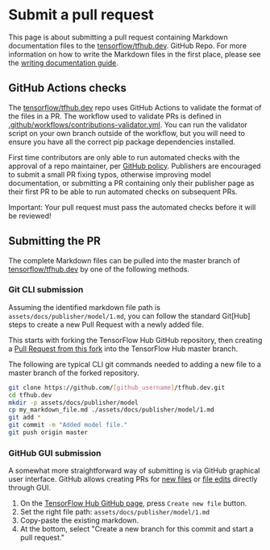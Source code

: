 <!--* freshness: { owner: 'maringeo' reviewed: '2022-11-21' } *-->

# Submit a pull request

This page is about submitting a pull request containing Markdown documentation
files to the [tensorflow/tfhub.dev](https://github.com/tensorflow/tfhub.dev).
GitHub Repo. For more information on how to write the Markdown files in the
first place, please see the
[writing documentation guide](writing_documentation.md).

## GitHub Actions checks

The [tensorflow/tfhub.dev](https://github.com/tensorflow/tfhub.dev) repo uses
GitHub Actions to validate the format of the files in a PR. The workflow used to
validate PRs is defined in
[.github/workflows/contributions-validator.yml](https://github.com/tensorflow/tfhub.dev/blob/master/.github/workflows/contributions-validator.yml).
You can run the validator script on your own branch outside of the workflow, but
you will need to ensure you have all the correct pip package dependencies
installed.

First time contributors are only able to run automated checks with the approval
of a repo maintainer, per
[GitHub policy](https://github.blog/changelog/2021-04-22-github-actions-maintainers-must-approve-first-time-contributor-workflow-runs/).
Publishers are encouraged to submit a small PR fixing typos, otherwise improving
model documentation, or submitting a PR containing only their publisher page as
their first PR to be able to run automated checks on subsequent PRs.

Important: Your pull request must pass the automated checks before it will be
reviewed!

## Submitting the PR

The complete Markdown files can be pulled into the master branch of
[tensorflow/tfhub.dev](https://github.com/tensorflow/tfhub.dev/tree/master) by
one of the following methods.

### Git CLI submission

Assuming the identified markdown file path is
`assets/docs/publisher/model/1.md`, you can follow the standard Git[Hub] steps
to create a new Pull Request with a newly added file.

This starts with forking the TensorFlow Hub GitHub repository, then creating a
[Pull Request from this fork](https://help.github.com/en/github/collaborating-with-issues-and-pull-requests/creating-a-pull-request-from-a-fork)
into the TensorFlow Hub master branch.

The following are typical CLI git commands needed to adding a new file to a
master branch of the forked repository.

```bash
git clone https://github.com/[github_username]/tfhub.dev.git
cd tfhub.dev
mkdir -p assets/docs/publisher/model
cp my_markdown_file.md ./assets/docs/publisher/model/1.md
git add *
git commit -m "Added model file."
git push origin master
```

### GitHub GUI submission

A somewhat more straightforward way of submitting is via GitHub graphical user
interface. GitHub allows creating PRs for
[new files](https://help.github.com/en/github/managing-files-in-a-repository/creating-new-files)
or
[file edits](https://help.github.com/en/github/managing-files-in-a-repository/editing-files-in-your-repository)
directly through GUI.

1.  On the
    [TensorFlow Hub GitHub page](https://github.com/tensorflow/tfhub.dev), press
    `Create new file` button.
1.  Set the right file path: `assets/docs/publisher/model/1.md`
1.  Copy-paste the existing markdown.
1.  At the bottom, select "Create a new branch for this commit and start a pull
    request."
